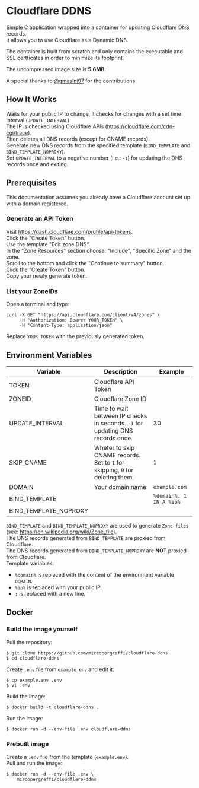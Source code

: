 # Cloudflare DDNS

Simple C application wrapped into a container for updating Cloudflare DNS records.  
It allows you to use Cloudflare as a Dynamic DNS.  
  
The container is built from scratch and only contains the executable and SSL certficates in order to minimize its footprint.
  
The uncompressed image size is **5.6MB**.  
  
A special thanks to [@gmasini97](https://github.com/gmasini97) for the contributions.

## How It Works

Waits for your public IP to change, it checks for changes with a set time interval (`UPDATE_INTERVAL`).  
The IP is checked using Cloudflare APIs (https://cloudflare.com/cdn-cgi/trace).  
Then deletes all DNS records (except for CNAME records).  
Generate new DNS records from the specified template (`BIND_TEMPLATE` and `BIND_TEMPLATE_NOPROXY`).  
Set `UPDATE_INTERVAL` to a negative number (i.e.: `-1`) for updating the DNS records once and exiting.  

## Prerequisites
This documentation assumes you already have a Cloudflare account set up with a domain registered.  

### Generate an API Token

Visit https://dash.cloudflare.com/profile/api-tokens.  
Click the "Create Token" button.  
Use the template "Edit zone DNS".  
In the "Zone Resources" section choose: "Include", "Specific Zone" and the zone.  
Scroll to the bottom and click the "Continue to summary" button.  
Click the "Create Token" button.  
Copy your newly generate token.  

### List your ZoneIDs

Open a terminal and type:  
```
curl -X GET "https://api.cloudflare.com/client/v4/zones" \
     -H "Authorization: Bearer YOUR_TOKEN" \
     -H "Content-Type: application/json"
```
Replace `YOUR_TOKEN` with the previously generated token.  

## Environment Variables

| Variable              | Description | Example |
|-----------------------|-------------|---------|
| TOKEN                 | Cloudflare API Token | |
| ZONEID                | Cloudflare Zone ID | |
| UPDATE_INTERVAL       | Time to wait between IP checks in seconds. `-1` for updating DNS records once. | 30 |
| SKIP_CNAME            | Wheter to skip CNAME records. Set to `1` for skipping, `0` for deleting them. | `1` |
| DOMAIN                | Your domain name | `example.com` |
| BIND_TEMPLATE         |  | `%domain%. 1 IN A %ip%` |
| BIND_TEMPLATE_NOPROXY |  |  |

`BIND_TEMPLATE` and `BIND_TEMPLATE_NOPROXY` are used to generate `Zone files` (see: https://en.wikipedia.org/wiki/Zone_file).  
The DNS records generated from `BIND_TEMPLATE` are proxied from Cloudflare.  
The DNS records generated from `BIND_TEMPLATE_NOPROXY` are **NOT** proxied from Cloudflare.  
Template variables:  
 - `%domain%` is replaced with the content of the environment variable `DOMAIN`.  
 - `%ip%` is replaced with your public IP.  
 - `;` is replaced with a new line.  

## Docker

### Build the image yourself

Pull the repository:
```
$ git clone https://github.com/mircopergreffi/cloudflare-ddns
$ cd cloudflare-ddns
```

Create `.env` file from `example.env` and edit it:
```
$ cp example.env .env
$ vi .env
```

Build the image:
```
$ docker build -t cloudflare-ddns .
```

Run the image:
```
$ docker run -d --env-file .env cloudflare-ddns
```

### Prebuilt image

Create a `.env` file from the template (`example.env`).  
Pull and run the image:
```
$ docker run -d --env-file .env \
    mircopergreffi/cloudflare-ddns

```
